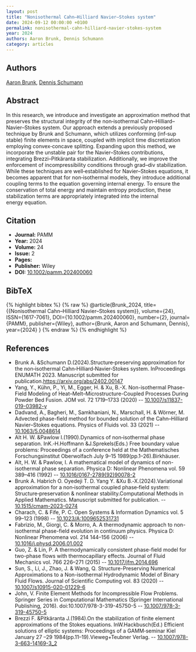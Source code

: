 ```yaml
---
layout: post
title: "Nonisothermal Cahn–Hilliard Navier–Stokes system"
date: 2024-09-12 00:00:00 +0100
permalink: nonisothermal-cahn-hilliard-navier-stokes-system
year: 2024
authors: Aaron Brunk, Dennis Schumann
category: articles
---
```

 
## Authors
[Aaron Brunk](authors/aaron-brunk), [Dennis Schumann](authors/dennis-schumann)
 
## Abstract
In this research, we introduce and investigate an approximation method that preserves the structural integrity of the non‐isothermal Cahn–Hilliard–Navier–Stokes system. Our approach extends a previously proposed technique by Brunk and Schumann, which utilizes conforming (inf‐sup stable) finite elements in space, coupled with implicit time discretization employing convex‐concave splitting. Expanding upon this method, we incorporate the unstable pair for the Navier–Stokes contributions, integrating Brezzi–Pitkäranta stabilization. Additionally, we improve the enforcement of incompressibility conditions through grad–div stabilization. While these techniques are well‐established for Navier–Stokes equations, it becomes apparent that for non‐isothermal models, they introduce additional coupling terms to the equation governing internal energy. To ensure the conservation of total energy and maintain entropy production, these stabilization terms are appropriately integrated into the internal energy equation.
 
## Citation
- **Journal:** PAMM
- **Year:** 2024
- **Volume:** 24
- **Issue:** 2
- **Pages:** 
- **Publisher:** Wiley
- **DOI:** [10.1002/pamm.202400060](https://doi.org/10.1002/pamm.202400060)
 
## BibTeX
{% highlight bibtex %}
{% raw %}
@article{Brunk_2024,
  title={{Nonisothermal Cahn–Hilliard Navier–Stokes system}},
  volume={24},
  ISSN={1617-7061},
  DOI={10.1002/pamm.202400060},
  number={2},
  journal={PAMM},
  publisher={Wiley},
  author={Brunk, Aaron and Schumann, Dennis},
  year={2024}
}
{% endraw %}
{% endhighlight %}
 
## References
- Brunk A. &Schumann D.(2024).Structure‐preserving approximation for the non‐isothermal Cahn‐Hilliard‐Navier‐Stokes system. InProceedings ENUMATH 2023. Manuscript submitted for publication.https://arxiv.org/abs/2402.00147
- Yang, Y., Kühn, P., Yi, M., Egger, H. & Xu, B.-X. Non-isothermal Phase-Field Modeling of Heat–Melt–Microstructure-Coupled Processes During Powder Bed Fusion. JOM vol. 72 1719–1733 (2020) -- [10.1007/s11837-019-03982-y](https://doi.org/10.1007/s11837-019-03982-y)
- Dadvand, A., Bagheri, M., Samkhaniani, N., Marschall, H. & Wörner, M. Advected phase-field method for bounded solution of the Cahn–Hilliard Navier–Stokes equations. Physics of Fluids vol. 33 (2021) -- [10.1063/5.0048614](https://doi.org/10.1063/5.0048614)
- Alt H. W. &Pawlow I.(1990).Dynamics of non‐isothermal phase separation. InK.‐H.Hoffmann &J.Sprekels(Eds.) Free boundary value problems: Proceedings of a conference held at the Mathematisches Forschungsinstitut Oberwolfach July 9–15 1989(pp.1–26).Birkhäuser.
- Alt, H. W. & Pawlow, I. A mathematical model of dynamics of non-isothermal phase separation. Physica D: Nonlinear Phenomena vol. 59 389–416 (1992) -- [10.1016/0167-2789(92)90078-2](https://doi.org/10.1016/0167-2789(92)90078-2)
- Brunk A. Habrich O. Oyedeji T. D. Yang Y. &Xu B.‐X.(2024).Variational approximation for a non‐isothermal coupled phase‐field system: Structure‐preservation & nonlinear stability.Computational Methods in Applied Mathematics. Manuscript submitted for publication. -- [10.1515/cmam-2023-0274](https://doi.org/10.1515/cmam-2023-0274)
- Charach, C. & Fife, P. C. Open Systems &amp; Information Dynamics vol. 5 99–123 (1998) -- [10.1023/A:1009652531731](https://doi.org/10.1023/A:1009652531731)
- Fabrizio, M., Giorgi, C. & Morro, A. A thermodynamic approach to non-isothermal phase-field evolution in continuum physics. Physica D: Nonlinear Phenomena vol. 214 144–156 (2006) -- [10.1016/j.physd.2006.01.002](https://doi.org/10.1016/j.physd.2006.01.002)
- Guo, Z. & Lin, P. A thermodynamically consistent phase-field model for two-phase flows with thermocapillary effects. Journal of Fluid Mechanics vol. 766 226–271 (2015) -- [10.1017/jfm.2014.696](https://doi.org/10.1017/jfm.2014.696)
- Sun, S., Li, J., Zhao, J. & Wang, Q. Structure-Preserving Numerical Approximations to a Non-isothermal Hydrodynamic Model of Binary Fluid Flows. Journal of Scientific Computing vol. 83 (2020) -- [10.1007/s10915-020-01229-6](https://doi.org/10.1007/s10915-020-01229-6)
- John, V. Finite Element Methods for Incompressible Flow Problems. Springer Series in Computational Mathematics (Springer International Publishing, 2016). doi:10.1007/978-3-319-45750-5 -- [10.1007/978-3-319-45750-5](https://doi.org/10.1007/978-3-319-45750-5)
- Brezzi F. &Pitkäranta J.(1984).On the stabilization of finite element approximations of the Stokes equations. InW.Hackbusch(Ed.) Efficient solutions of elliptic systems: Proceedings of a GAMM‐seminar Kiel January 27 –29 1984(pp.11–19).Vieweg+Teubner Verlag. -- [10.1007/978-3-663-14169-3_2](https://doi.org/10.1007/978-3-663-14169-3_2)

